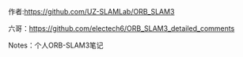 作者:https://github.com/UZ-SLAMLab/ORB_SLAM3

六哥：https://github.com/electech6/ORB_SLAM3_detailed_comments

Notes：个人ORB-SLAM3笔记
